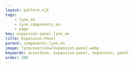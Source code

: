 ```yaml
---
layout: pattern.njk
tags: 
    - lyne_en
    - lyne_components_en
    - page
key: expansion-panel-lyne_en
title: Expansion-Panel
parent: components-lyne_en
image: lyne/overview/expansion-panel.webp
keywords: accordion, expansion-panel, expansion, panel
order: 200
---
```

